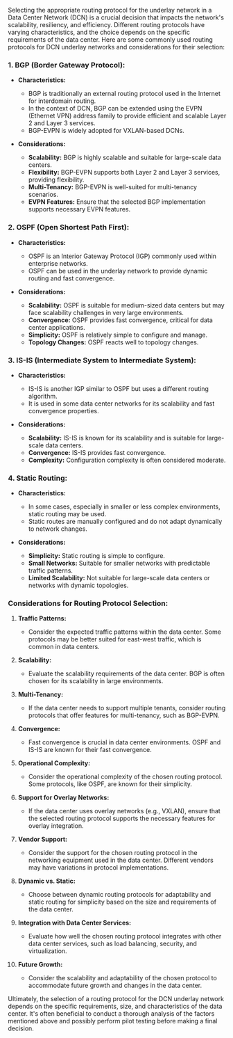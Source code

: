 Selecting the appropriate routing protocol for the underlay network in a Data Center Network (DCN) is a crucial decision that impacts the network's scalability, resiliency, and efficiency. Different routing protocols have varying characteristics, and the choice depends on the specific requirements of the data center. Here are some commonly used routing protocols for DCN underlay networks and considerations for their selection:

### 1. **BGP (Border Gateway Protocol):**

- **Characteristics:**
  - BGP is traditionally an external routing protocol used in the Internet for interdomain routing.
  - In the context of DCN, BGP can be extended using the EVPN (Ethernet VPN) address family to provide efficient and scalable Layer 2 and Layer 3 services.
  - BGP-EVPN is widely adopted for VXLAN-based DCNs.

- **Considerations:**
  - **Scalability:** BGP is highly scalable and suitable for large-scale data centers.
  - **Flexibility:** BGP-EVPN supports both Layer 2 and Layer 3 services, providing flexibility.
  - **Multi-Tenancy:** BGP-EVPN is well-suited for multi-tenancy scenarios.
  - **EVPN Features:** Ensure that the selected BGP implementation supports necessary EVPN features.

### 2. **OSPF (Open Shortest Path First):**

- **Characteristics:**
  - OSPF is an Interior Gateway Protocol (IGP) commonly used within enterprise networks.
  - OSPF can be used in the underlay network to provide dynamic routing and fast convergence.

- **Considerations:**
  - **Scalability:** OSPF is suitable for medium-sized data centers but may face scalability challenges in very large environments.
  - **Convergence:** OSPF provides fast convergence, critical for data center applications.
  - **Simplicity:** OSPF is relatively simple to configure and manage.
  - **Topology Changes:** OSPF reacts well to topology changes.

### 3. **IS-IS (Intermediate System to Intermediate System):**

- **Characteristics:**
  - IS-IS is another IGP similar to OSPF but uses a different routing algorithm.
  - It is used in some data center networks for its scalability and fast convergence properties.

- **Considerations:**
  - **Scalability:** IS-IS is known for its scalability and is suitable for large-scale data centers.
  - **Convergence:** IS-IS provides fast convergence.
  - **Complexity:** Configuration complexity is often considered moderate.

### 4. **Static Routing:**

- **Characteristics:**
  - In some cases, especially in smaller or less complex environments, static routing may be used.
  - Static routes are manually configured and do not adapt dynamically to network changes.

- **Considerations:**
  - **Simplicity:** Static routing is simple to configure.
  - **Small Networks:** Suitable for smaller networks with predictable traffic patterns.
  - **Limited Scalability:** Not suitable for large-scale data centers or networks with dynamic topologies.

### Considerations for Routing Protocol Selection:

1. **Traffic Patterns:**
   - Consider the expected traffic patterns within the data center. Some protocols may be better suited for east-west traffic, which is common in data centers.

2. **Scalability:**
   - Evaluate the scalability requirements of the data center. BGP is often chosen for its scalability in large environments.

3. **Multi-Tenancy:**
   - If the data center needs to support multiple tenants, consider routing protocols that offer features for multi-tenancy, such as BGP-EVPN.

4. **Convergence:**
   - Fast convergence is crucial in data center environments. OSPF and IS-IS are known for their fast convergence.

5. **Operational Complexity:**
   - Consider the operational complexity of the chosen routing protocol. Some protocols, like OSPF, are known for their simplicity.

6. **Support for Overlay Networks:**
   - If the data center uses overlay networks (e.g., VXLAN), ensure that the selected routing protocol supports the necessary features for overlay integration.

7. **Vendor Support:**
   - Consider the support for the chosen routing protocol in the networking equipment used in the data center. Different vendors may have variations in protocol implementations.

8. **Dynamic vs. Static:**
   - Choose between dynamic routing protocols for adaptability and static routing for simplicity based on the size and requirements of the data center.

9. **Integration with Data Center Services:**
   - Evaluate how well the chosen routing protocol integrates with other data center services, such as load balancing, security, and virtualization.

10. **Future Growth:**
    - Consider the scalability and adaptability of the chosen protocol to accommodate future growth and changes in the data center.

Ultimately, the selection of a routing protocol for the DCN underlay network depends on the specific requirements, size, and characteristics of the data center. It's often beneficial to conduct a thorough analysis of the factors mentioned above and possibly perform pilot testing before making a final decision.
